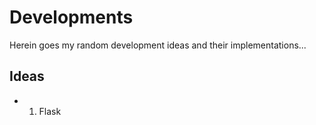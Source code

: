 # Developments
Herein goes my random development ideas and their implementations...

## Ideas
* 1. Flask